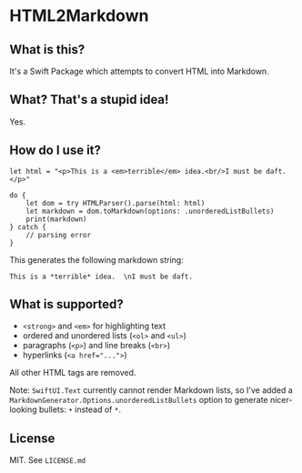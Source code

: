 # HTML2Markdown

## What is this?

It's a Swift Package which attempts to convert HTML into Markdown.


## What? That's a stupid idea!

Yes.


## How do I use it?

```
let html = "<p>This is a <em>terrible</em> idea.<br/>I must be daft.</p>"

do {
	let dom = try HTMLParser().parse(html: html)
	let markdown = dom.toMarkdown(options: .unorderedListBullets)
	print(markdown)
} catch {
	// parsing error
}
```
    
This generates the following markdown string:

```
This is a *terrible* idea.  \nI must be daft.
```

## What is supported?

* `<strong>` and `<em>` for highlighting text
* ordered and unordered lists (`<ol>` and `<ul>`)
* paragraphs (`<p>`) and line breaks (`<br>`)
* hyperlinks (`<a href="...">`)

All other HTML tags are removed.

Note: `SwiftUI.Text` currently cannot render Markdown lists, so I've added a `MarkdownGenerator.Options.unorderedListBullets` option to generate nicer-looking bullets: `•` instead of `*`.

## License

MIT. See `LICENSE.md`

